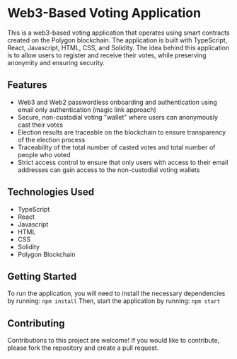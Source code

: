 # Web3-Based Voting Application

This is a web3-based voting application that operates using smart contracts created on the Polygon blockchain. The application is built with TypeScript, React, Javascript, HTML, CSS, and Solidity. The idea behind this application is to allow users to register and receive their votes, while preserving anonymity and ensuring security.

## Features
- Web3 and Web2 passwordless onboarding and authentication using email only authentication (magic link approach)
- Secure, non-custodial voting "wallet" where users can anonymously cast their votes
- Election results are traceable on the blockchain to ensure transparency of the election process
- Traceability of the total number of casted votes and total number of people who voted
- Strict access control to ensure that only users with access to their email addresses can gain access to the non-custodial voting wallets

## Technologies Used
- TypeScript
- React
- Javascript
- HTML
- CSS
- Solidity
- Polygon Blockchain

## Getting Started
To run the application, you will need to install the necessary dependencies by running:
`npm install`
Then, start the application by running:
`npm start`

## Contributing
Contributions to this project are welcome! If you would like to contribute, please fork the repository and create a pull request.
